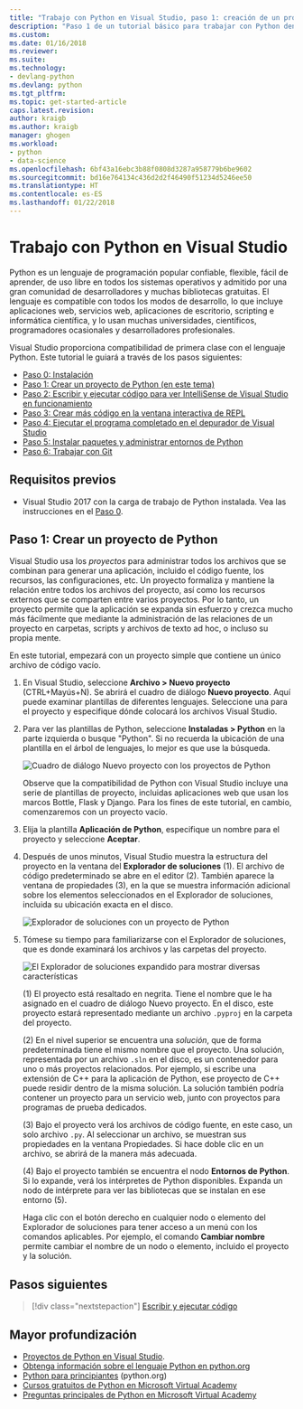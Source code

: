 ```yaml
---
title: "Trabajo con Python en Visual Studio, paso 1: creación de un proyecto | Microsoft Docs"
description: "Paso 1 de un tutorial básico para trabajar con Python dentro de Visual Studio, que resume todo el tutorial, describe los requisitos previos y recorre el proceso de creación de un nuevo proyecto de Python."
ms.custom: 
ms.date: 01/16/2018
ms.reviewer: 
ms.suite: 
ms.technology:
- devlang-python
ms.devlang: python
ms.tgt_pltfrm: 
ms.topic: get-started-article
caps.latest.revision: 
author: kraigb
ms.author: kraigb
manager: ghogen
ms.workload:
- python
- data-science
ms.openlocfilehash: 6bf43a16ebc3b88f0808d3287a958779b6be9602
ms.sourcegitcommit: bd16e764134c436d2d2f46490f51234d5246ee50
ms.translationtype: HT
ms.contentlocale: es-ES
ms.lasthandoff: 01/22/2018
---
```

# <a name="working-with-python-in-visual-studio"></a>Trabajo con Python en Visual Studio

Python es un lenguaje de programación popular confiable, flexible, fácil de aprender, de uso libre en todos los sistemas operativos y admitido por una gran comunidad de desarrolladores y muchas bibliotecas gratuitas. El lenguaje es compatible con todos los modos de desarrollo, lo que incluye aplicaciones web, servicios web, aplicaciones de escritorio, scripting e informática científica, y lo usan muchas universidades, científicos, programadores ocasionales y desarrolladores profesionales.

Visual Studio proporciona compatibilidad de primera clase con el lenguaje Python. Este tutorial le guiará a través de los pasos siguientes:

- [Paso 0: Instalación](tutorial-working-with-python-in-visual-studio-step-00-installation.md)
- [Paso 1: Crear un proyecto de Python (en este tema)](#step-1-create-a-new-python-project)
- [Paso 2: Escribir y ejecutar código para ver IntelliSense de Visual Studio en funcionamiento](tutorial-working-with-python-in-visual-studio-step-02-writing-code.md)
- [Paso 3: Crear más código en la ventana interactiva de REPL](tutorial-working-with-python-in-visual-studio-step-03-interactive-repl.md)
- [Paso 4: Ejecutar el programa completado en el depurador de Visual Studio](tutorial-working-with-python-in-visual-studio-step-04-debugging.md)
- [Paso 5: Instalar paquetes y administrar entornos de Python](tutorial-working-with-python-in-visual-studio-step-05-installing-packages.md)
- [Paso 6: Trabajar con Git](tutorial-working-with-python-in-visual-studio-step-06-working-with-git.md)

## <a name="prerequisites"></a>Requisitos previos

- Visual Studio 2017 con la carga de trabajo de Python instalada. Vea las instrucciones en el [Paso 0](tutorial-working-with-python-in-visual-studio-step-00-installation.md).

## <a name="step-1-create-a-new-python-project"></a>Paso 1: Crear un proyecto de Python

Visual Studio usa los *proyectos* para administrar todos los archivos que se combinan para generar una aplicación, incluido el código fuente, los recursos, las configuraciones, etc. Un proyecto formaliza y mantiene la relación entre todos los archivos del proyecto, así como los recursos externos que se comparten entre varios proyectos. Por lo tanto, un proyecto permite que la aplicación se expanda sin esfuerzo y crezca mucho más fácilmente que mediante la administración de las relaciones de un proyecto en carpetas, scripts y archivos de texto ad hoc, o incluso su propia mente.

En este tutorial, empezará con un proyecto simple que contiene un único archivo de código vacío.

1. En Visual Studio, seleccione **Archivo > Nuevo proyecto** (CTRL+Mayús+N). Se abrirá el cuadro de diálogo **Nuevo proyecto**. Aquí puede examinar plantillas de diferentes lenguajes. Seleccione una para el proyecto y especifique dónde colocará los archivos Visual Studio.

1. Para ver las plantillas de Python, seleccione **Instaladas > Python** en la parte izquierda o busque "Python". Si no recuerda la ubicación de una plantilla en el árbol de lenguajes, lo mejor es que use la búsqueda.

    ![Cuadro de diálogo Nuevo proyecto con los proyectos de Python](media/vs-getting-started-python-01-new-project.png)

    Observe que la compatibilidad de Python con Visual Studio incluye una serie de plantillas de proyecto, incluidas aplicaciones web que usan los marcos Bottle, Flask y Django. Para los fines de este tutorial, en cambio, comenzaremos con un proyecto vacío.

1. Elija la plantilla **Aplicación de Python**, especifique un nombre para el proyecto y seleccione **Aceptar**.

1. Después de unos minutos, Visual Studio muestra la estructura del proyecto en la ventana del **Explorador de soluciones** (1). El archivo de código predeterminado se abre en el editor (2). También aparece la ventana de propiedades (3), en la que se muestra información adicional sobre los elementos seleccionados en el Explorador de soluciones, incluida su ubicación exacta en el disco.

    ![Explorador de soluciones con un proyecto de Python](media/vs-getting-started-python-02-windows.png)

1. Tómese su tiempo para familiarizarse con el Explorador de soluciones, que es donde examinará los archivos y las carpetas del proyecto.

    ![El Explorador de soluciones expandido para mostrar diversas características](media/vs-getting-started-python-03-solution-explorer.png)

    (1) El proyecto está resaltado en negrita. Tiene el nombre que le ha asignado en el cuadro de diálogo Nuevo proyecto. En el disco, este proyecto estará representado mediante un archivo `.pyproj` en la carpeta del proyecto.

    (2) En el nivel superior se encuentra una *solución*, que de forma predeterminada tiene el mismo nombre que el proyecto. Una solución, representada por un archivo `.sln` en el disco, es un contenedor para uno o más proyectos relacionados. Por ejemplo, si escribe una extensión de C++ para la aplicación de Python, ese proyecto de C++ puede residir dentro de la misma solución. La solución también podría contener un proyecto para un servicio web, junto con proyectos para programas de prueba dedicados. 

    (3) Bajo el proyecto verá los archivos de código fuente, en este caso, un solo archivo `.py`. Al seleccionar un archivo, se muestran sus propiedades en la ventana Propiedades. Si hace doble clic en un archivo, se abrirá de la manera más adecuada.

    (4) Bajo el proyecto también se encuentra el nodo **Entornos de Python**. Si lo expande, verá los intérpretes de Python disponibles. Expanda un nodo de intérprete para ver las bibliotecas que se instalan en ese entorno (5).

    Haga clic con el botón derecho en cualquier nodo o elemento del Explorador de soluciones para tener acceso a un menú con los comandos aplicables. Por ejemplo, el comando **Cambiar nombre** permite cambiar el nombre de un nodo o elemento, incluido el proyecto y la solución.

## <a name="next-steps"></a>Pasos siguientes

> [!div class="nextstepaction"]
> [Escribir y ejecutar código](tutorial-working-with-python-in-visual-studio-step-02-writing-code.md)

## <a name="going-deeper"></a>Mayor profundización

- [Proyectos de Python en Visual Studio](managing-python-projects-in-visual-studio.md).
- [Obtenga información sobre el lenguaje Python en python.org](https://www.python.org)
- [Python para principiantes](https://www.python.org/about/gettingstarted/) (python.org)
- [Cursos gratuitos de Python en Microsoft Virtual Academy](https://mva.microsoft.com/search/SearchResults.aspx#!q=python)
- [Preguntas principales de Python en Microsoft Virtual Academy](https://aka.ms/mva-top-python-questions)
